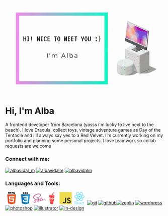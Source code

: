 <img align="center" src="./Hi.gif" alt="albavidal_m" />

# Hi, I'm Alba
A frontend developer from Barcelona (yasss i'm lucky to live next to the beach). I love Dracula, collect toys, vintage adventure games as Day of the Tentacle and i'll always say yes to a Red Velvet.
I’m currently working on my portfolio and planning some personal projects. I love teamwork so collab requests are welcome

### Connect with me:

[<img align="center" src="https://raw.githubusercontent.com/rahuldkjain/github-profile-readme-generator/master/src/images/icons/Social/twitter.svg" alt="albavidal_m" height="30" width="40" />](https://twitter.com/albavidal_m) [<img align="center" src="https://raw.githubusercontent.com/rahuldkjain/github-profile-readme-generator/master/src/images/icons/Social/linked-in-alt.svg" alt="albavidalm" height="30" width="40" />](https://linkedin.com/in/albavidalm)  [<img align="center" src="https://cdn.worldvectorlogo.com/logos/pinterest-1.svg" alt="albavidalm" height="30" width="40" />](https://www.pinterest.es/wikiri/)

### Languages and Tools:
[<img src="https://raw.githubusercontent.com/devicons/devicon/master/icons/html5/html5-original-wordmark.svg" alt="html5" width="40" height="40"/>](https://www.w3.org/html/) [<img src="https://raw.githubusercontent.com/devicons/devicon/master/icons/css3/css3-original-wordmark.svg" alt="css3" width="40" height="40"/>](https://www.w3schools.com/css/)  [<img src="https://raw.githubusercontent.com/devicons/devicon/master/icons/sass/sass-original.svg" alt="sass" width="40" height="40"/>](https://sass-lang.com)[<img src="https://raw.githubusercontent.com/devicons/devicon/master/icons/gulp/gulp-plain.svg" alt="gulp" width="40" height="40"/>](https://gulpjs.com) [<img src="https://raw.githubusercontent.com/devicons/devicon/master/icons/javascript/javascript-original.svg" alt="javascript" width="40" height="40"/>](https://developer.mozilla.org/en-US/docs/Web/JavaScript) [<img src="https://raw.githubusercontent.com/devicons/devicon/master/icons/react/react-original-wordmark.svg" alt="react" width="40" height="40"/>](https://reactjs.org/) [<img src="https://www.vectorlogo.zone/logos/git-scm/git-scm-icon.svg" alt="git" width="40" height="40"/>](https://git-scm.com/) [<img src="https://cdn.worldvectorlogo.com/logos/github-icon.svg" alt="github" width="40" height="40"/>](https://github.com/)[<img src="https://cdn.worldvectorlogo.com/logos/zeplin.svg" alt="zeplin" width="40" height="40"/>](https://zeplin.io/) 
[<img src="https://cdn.worldvectorlogo.com/logos/wordpress-blue.svg" alt="wordpress" width="40" height="40"/>](https://wordpress.com/es/)
[<img src="https://cdn.worldvectorlogo.com/logos/adobe-photoshop-cs6.svg" alt="photoshop" width="40" height="40"/>](https://www.photoshop.com/en) [<img src="https://cdn.worldvectorlogo.com/logos/adobe-illustrator-cc.svg" alt="illustrator" width="40" height="40"/>](https://www.adobe.com/in/products/illustrator.html) [<img src="https://cdn.worldvectorlogo.com/logos/indesign-cc.svg" alt="in-design" width="40" height="40"/>](https://www.adobe.com/es/products/indesign.html)


